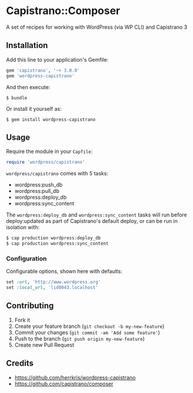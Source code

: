 # Capistrano::Composer

A set of recipes for working with WordPress (via WP CLI) and Capistrano 3

## Installation

Add this line to your application's Gemfile:

```ruby
gem 'capistrano', '~> 3.0.0'
gem 'wordpress-capistrano'
```

And then execute:

    $ bundle

Or install it yourself as:

    $ gem install wordpress-capistrano

## Usage

Require the module in your `Capfile`:

```ruby
require 'wordpress/capistrano'
```

`wordpress/capistrano` comes with 5 tasks:

* wordpress:push_db
* wordpress:pull_db
* wordpress:deploy_db
* wordpress:sync_content

The `wordpress:deploy_db` and `wordpress:sync_content` tasks will run before deploy:updated as part of
Capistrano's default deploy, or can be run in isolation with:

```bash
$ cap production wordpress:deploy_db
$ cap production wordpress:sync_content
```

### Configuration

Configurable options, shown here with defaults:

```ruby
set :url, 'http://www.wordpress.org'
set :local_url, 'lid0043.localhost'
```

## Contributing

1. Fork it
2. Create your feature branch (`git checkout -b my-new-feature`)
3. Commit your changes (`git commit -am 'Add some feature'`)
4. Push to the branch (`git push origin my-new-feature`)
5. Create new Pull Request

## Credits

* https://github.com/herrkris/wordpress-capistrano
* https://github.com/capistrano/composer